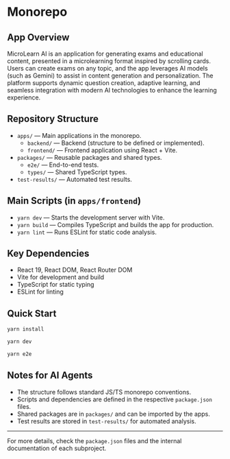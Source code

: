 # Monorepo

## App Overview

MicroLearn AI is an application for generating exams and educational content, presented in a microlearning format inspired by scrolling cards. Users can create exams on any topic, and the app leverages AI models (such as Gemini) to assist in content generation and personalization. The platform supports dynamic question creation, adaptive learning, and seamless integration with modern AI technologies to enhance the learning experience.

## Repository Structure

- `apps/` — Main applications in the monorepo.
  - `backend/` — Backend (structure to be defined or implemented).
  - `frontend/` — Frontend application using React + Vite.
- `packages/` — Reusable packages and shared types.
  - `e2e/` — End-to-end tests.
  - `types/` — Shared TypeScript types.
- `test-results/` — Automated test results.

## Main Scripts (in `apps/frontend`)

- `yarn dev` — Starts the development server with Vite.
- `yarn build` — Compiles TypeScript and builds the app for production.
- `yarn lint` — Runs ESLint for static code analysis.

## Key Dependencies

- React 19, React DOM, React Router DOM
- Vite for development and build
- TypeScript for static typing
- ESLint for linting

## Quick Start

```bash
yarn install

yarn dev

yarn e2e
```

## Notes for AI Agents

- The structure follows standard JS/TS monorepo conventions.
- Scripts and dependencies are defined in the respective `package.json` files.
- Shared packages are in `packages/` and can be imported by the apps.
- Test results are stored in `test-results/` for automated analysis.

---

For more details, check the `package.json` files and the internal documentation of each subproject.
